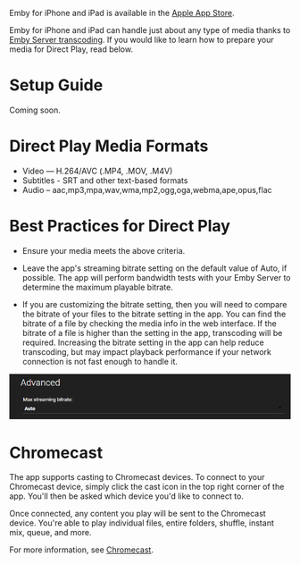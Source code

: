 Emby for iPhone and iPad is available in the [Apple App Store](https://itunes.apple.com/us/app/emby/id992180193?ls=1&mt=8).

Emby for iPhone and iPad can handle just about any type of media thanks to [Emby Server transcoding](Transcoding). If you would like to learn how to prepare your media for Direct Play, read below.

# Setup Guide

Coming soon.

# Direct Play Media Formats

* Video — H.264/AVC (.MP4, .MOV, .M4V)
* Subtitles - SRT and other text-based formats
* Audio – aac,mp3,mpa,wav,wma,mp2,ogg,oga,webma,ape,opus,flac

# Best Practices for Direct Play

* Ensure your media meets the above criteria.

* Leave the app's streaming bitrate setting on the default value of Auto, if possible. The app will perform bandwidth tests with your Emby Server to determine the maximum playable bitrate.

* If you are customizing the bitrate setting, then you will need to compare the bitrate of your files to the bitrate setting in the app. You can find the bitrate of a file by checking the media info in the web interface. If the bitrate of a file is higher than the setting in the app, transcoding will be required. Increasing the bitrate setting in the app can help reduce transcoding, but may impact playback performance if your network connection is not fast enough to handle it.

![](images/apps/webbitrate.png)

# Chromecast

The app supports casting to Chromecast devices. To connect to your Chromecast device, simply click the cast icon in the top right corner of the app. You'll then be asked which device you'd like to connect to.

Once connected, any content you play will be sent to the Chromecast device. You're able to play individual files, entire folders, shuffle, instant mix, queue, and more.

For more information, see [Chromecast](Chromecast).